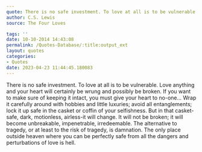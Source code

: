 ```yaml
---
quote: There is no safe investment. To love at all is to be vulnerable. 
author: C.S. Lewis
source: The Four Loves

tags: ''
date: 10-10-2014 14:43:08
permalink: /Quotes-Database/:title:output_ext
layout: quotes
categories:
- Quotes
date: 2023-04-23 11:44:45.180083
---
```

There is no safe investment. To love at all is to be vulnerable. Love anything
  and your heart will certainly be wrung and possibly be broken. If you want to make
  sure of keeping it intact, you must give your heart to no-one...   Wrap it carefully
  around with hobbies and little luxuries; avoid all entanglements; lock it up safe
  in the casket or coffin of your selfishness. But in that casket-safe, dark, motionless,
  airless-it will change. It will not be broken; it will become unbreakable, impenetrable,
  irredeemable. The alternative to tragedy, or at least to the risk of tragedy, is
  damnation. The only place outside heaven where you can be perfectly safe from all
  the dangers and perturbations of love is hell.